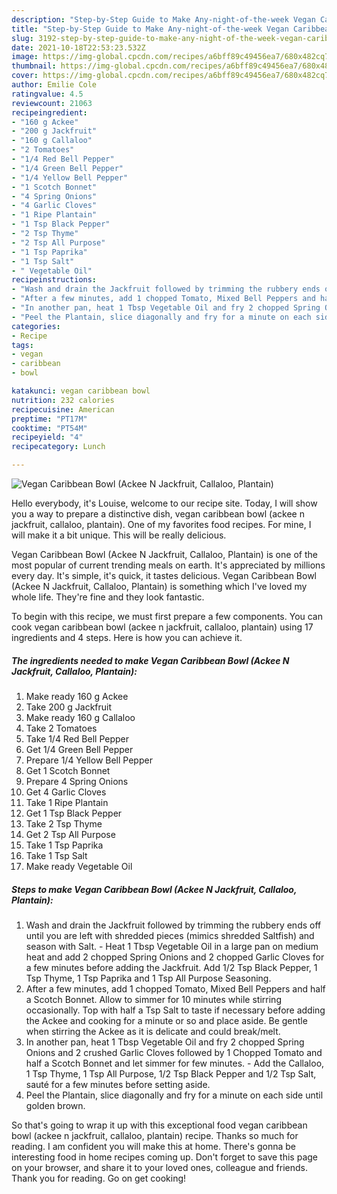 ```yaml
---
description: "Step-by-Step Guide to Make Any-night-of-the-week Vegan Caribbean Bowl (Ackee N Jackfruit, Callaloo, Plantain)"
title: "Step-by-Step Guide to Make Any-night-of-the-week Vegan Caribbean Bowl (Ackee N Jackfruit, Callaloo, Plantain)"
slug: 3192-step-by-step-guide-to-make-any-night-of-the-week-vegan-caribbean-bowl-ackee-n-jackfruit-callaloo-plantain
date: 2021-10-18T22:53:23.532Z
image: https://img-global.cpcdn.com/recipes/a6bff89c49456ea7/680x482cq70/vegan-caribbean-bowl-ackee-n-jackfruit-callaloo-plantain-recipe-main-photo.jpg
thumbnail: https://img-global.cpcdn.com/recipes/a6bff89c49456ea7/680x482cq70/vegan-caribbean-bowl-ackee-n-jackfruit-callaloo-plantain-recipe-main-photo.jpg
cover: https://img-global.cpcdn.com/recipes/a6bff89c49456ea7/680x482cq70/vegan-caribbean-bowl-ackee-n-jackfruit-callaloo-plantain-recipe-main-photo.jpg
author: Emilie Cole
ratingvalue: 4.5
reviewcount: 21063
recipeingredient:
- "160 g Ackee"
- "200 g Jackfruit"
- "160 g Callaloo"
- "2 Tomatoes"
- "1/4 Red Bell Pepper"
- "1/4 Green Bell Pepper"
- "1/4 Yellow Bell Pepper"
- "1 Scotch Bonnet"
- "4 Spring Onions"
- "4 Garlic Cloves"
- "1 Ripe Plantain"
- "1 Tsp Black Pepper"
- "2 Tsp Thyme"
- "2 Tsp All Purpose"
- "1 Tsp Paprika"
- "1 Tsp Salt"
- " Vegetable Oil"
recipeinstructions:
- "Wash and drain the Jackfruit followed by trimming the rubbery ends off until you are left with shredded pieces (mimics shredded Saltfish) and season with Salt. Heat 1 Tbsp Vegetable Oil in a large pan on medium heat and add 2 chopped Spring Onions and 2 chopped Garlic Cloves for a few minutes before adding the Jackfruit. Add 1/2 Tsp Black Pepper, 1 Tsp Thyme, 1 Tsp Paprika and 1 Tsp All Purpose Seasoning."
- "After a few minutes, add 1 chopped Tomato, Mixed Bell Peppers and half a Scotch Bonnet. Allow to simmer for 10 minutes while stirring occasionally. Top with half a Tsp Salt to taste if necessary before adding the Ackee and cooking for a minute or so and place aside. Be gentle when stirring the Ackee as it is delicate and could break/melt."
- "In another pan, heat 1 Tbsp Vegetable Oil and fry 2 chopped Spring Onions and 2 crushed Garlic Cloves followed by 1 Chopped Tomato and half a Scotch Bonnet and let simmer for few minutes. Add the Callaloo, 1 Tsp Thyme, 1 Tsp All Purpose, 1/2 Tsp Black Pepper and 1/2 Tsp Salt, sauté for a few minutes before setting aside."
- "Peel the Plantain, slice diagonally and fry for a minute on each side until golden brown."
categories:
- Recipe
tags:
- vegan
- caribbean
- bowl

katakunci: vegan caribbean bowl 
nutrition: 232 calories
recipecuisine: American
preptime: "PT17M"
cooktime: "PT54M"
recipeyield: "4"
recipecategory: Lunch

---
```



![Vegan Caribbean Bowl (Ackee N Jackfruit, Callaloo, Plantain)](https://img-global.cpcdn.com/recipes/a6bff89c49456ea7/680x482cq70/vegan-caribbean-bowl-ackee-n-jackfruit-callaloo-plantain-recipe-main-photo.jpg)

Hello everybody, it's Louise, welcome to our recipe site. Today, I will show you a way to prepare a distinctive dish, vegan caribbean bowl (ackee n jackfruit, callaloo, plantain). One of my favorites food recipes. For mine, I will make it a bit unique. This will be really delicious.

Vegan Caribbean Bowl (Ackee N Jackfruit, Callaloo, Plantain) is one of the most popular of current trending meals on earth. It's appreciated by millions every day. It's simple, it's quick, it tastes delicious. Vegan Caribbean Bowl (Ackee N Jackfruit, Callaloo, Plantain) is something which I've loved my whole life. They're fine and they look fantastic.




To begin with this recipe, we must first prepare a few components. You can cook vegan caribbean bowl (ackee n jackfruit, callaloo, plantain) using 17 ingredients and 4 steps. Here is how you can achieve it.

<!--inarticleads1-->

##### The ingredients needed to make Vegan Caribbean Bowl (Ackee N Jackfruit, Callaloo, Plantain):

1. Make ready 160 g Ackee
1. Take 200 g Jackfruit
1. Make ready 160 g Callaloo
1. Take 2 Tomatoes
1. Take 1/4 Red Bell Pepper
1. Get 1/4 Green Bell Pepper
1. Prepare 1/4 Yellow Bell Pepper
1. Get 1 Scotch Bonnet
1. Prepare 4 Spring Onions
1. Get 4 Garlic Cloves
1. Take 1 Ripe Plantain
1. Get 1 Tsp Black Pepper
1. Take 2 Tsp Thyme
1. Get 2 Tsp All Purpose
1. Take 1 Tsp Paprika
1. Take 1 Tsp Salt
1. Make ready  Vegetable Oil




<!--inarticleads2-->

##### Steps to make Vegan Caribbean Bowl (Ackee N Jackfruit, Callaloo, Plantain):

1. Wash and drain the Jackfruit followed by trimming the rubbery ends off until you are left with shredded pieces (mimics shredded Saltfish) and season with Salt. - Heat 1 Tbsp Vegetable Oil in a large pan on medium heat and add 2 chopped Spring Onions and 2 chopped Garlic Cloves for a few minutes before adding the Jackfruit. Add 1/2 Tsp Black Pepper, 1 Tsp Thyme, 1 Tsp Paprika and 1 Tsp All Purpose Seasoning.
1. After a few minutes, add 1 chopped Tomato, Mixed Bell Peppers and half a Scotch Bonnet. Allow to simmer for 10 minutes while stirring occasionally. Top with half a Tsp Salt to taste if necessary before adding the Ackee and cooking for a minute or so and place aside. Be gentle when stirring the Ackee as it is delicate and could break/melt.
1. In another pan, heat 1 Tbsp Vegetable Oil and fry 2 chopped Spring Onions and 2 crushed Garlic Cloves followed by 1 Chopped Tomato and half a Scotch Bonnet and let simmer for few minutes. - Add the Callaloo, 1 Tsp Thyme, 1 Tsp All Purpose, 1/2 Tsp Black Pepper and 1/2 Tsp Salt, sauté for a few minutes before setting aside.
1. Peel the Plantain, slice diagonally and fry for a minute on each side until golden brown.




So that's going to wrap it up with this exceptional food vegan caribbean bowl (ackee n jackfruit, callaloo, plantain) recipe. Thanks so much for reading. I am confident you will make this at home. There's gonna be interesting food in home recipes coming up. Don't forget to save this page on your browser, and share it to your loved ones, colleague and friends. Thank you for reading. Go on get cooking!
